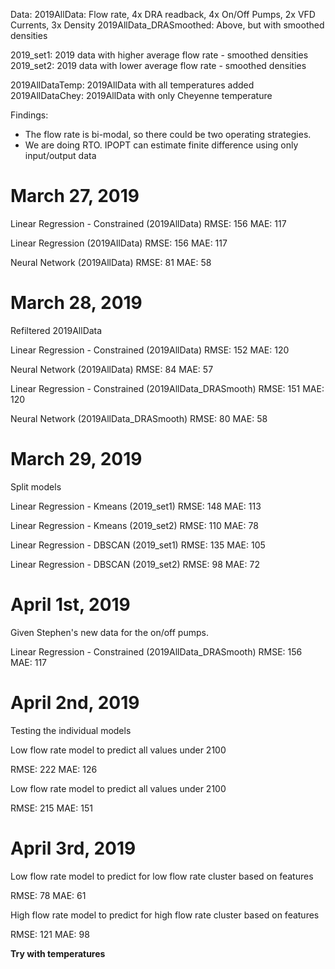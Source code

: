 Data:
 2019AllData:  Flow rate, 4x DRA readback, 4x On/Off Pumps, 2x VFD Currents, 3x Density
 2019AllData_DRASmoothed: Above, but with smoothed densities

 2019_set1: 2019 data with higher average flow rate - smoothed densities
 2019_set2: 2019 data with lower average flow rate - smoothed densities

 2019AllDataTemp: 2019AllData with all temperatures added
 2019AllDataChey: 2019AllData with only Cheyenne temperature

Findings:
 - The flow rate is bi-modal, so there could be two operating strategies.
 - We are doing RTO.  IPOPT can estimate finite difference using only input/output data

# March 27, 2019

Linear Regression - Constrained (2019AllData)
RMSE: 156 
MAE: 117

Linear Regression (2019AllData)
RMSE: 156 
MAE: 117

Neural Network (2019AllData)
RMSE: 81
MAE: 58

# March 28, 2019
Refiltered 2019AllData

Linear Regression - Constrained (2019AllData)
RMSE: 152
MAE: 120

Neural Network (2019AllData)
RMSE: 84
MAE: 57

Linear Regression - Constrained (2019AllData_DRASmooth)
RMSE: 151
MAE: 120

Neural Network (2019AllData_DRASmooth)
RMSE: 80
MAE: 58

# March 29, 2019

Split models

Linear Regression - Kmeans (2019_set1)
RMSE: 148
MAE: 113

Linear Regression - Kmeans (2019_set2)
RMSE: 110
MAE: 78

Linear Regression - DBSCAN (2019_set1)
RMSE: 135
MAE: 105

Linear Regression - DBSCAN (2019_set2)
RMSE: 98
MAE: 72

# April 1st, 2019
Given Stephen's new data for the on/off pumps.

Linear Regression - Constrained (2019AllData_DRASmooth)
RMSE: 156
MAE: 117

# April 2nd, 2019

Testing the individual models

Low flow rate model to predict all values under 2100

RMSE: 222
MAE: 126

Low flow rate model to predict all values under 2100

RMSE: 215
MAE: 151

# April 3rd, 2019

Low flow rate model to predict for low flow rate cluster based on features

RMSE: 78
MAE: 61

High flow rate model to predict for high flow rate cluster based on features

RMSE: 121
MAE: 98

**Try with temperatures**



